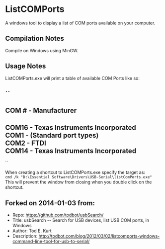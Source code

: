ListCOMPorts
==============================================
A windows tool to display a list of COM ports available on your computer.

Compilation Notes
-----------------
Compile on Windows using MinGW.

Usage Notes
-----------
ListCOMPorts.exe will print a table of available COM Ports like so:     

``
------------------------------------------     
COM #  - Manufacturer     
------------------------------------------     
COM16  - Texas Instruments Incorporated            
COM1   - (Standard port types)     
COM2   - FTDI     
COM14  - Texas Instruments Incorporated     
------------------------------------------     
``

When creating a shortcut to ListCOMPorts.exe specify the target as:     
`cmd /k "D:\Essential Software\Drivers\USB-Serial\listComPorts.exe"`     
This will prevent the window from closing when you double click on the shortcut.


Forked on 2014-01-03 from:     
--------------------------
- Repo:			https://github.com/todbot/usbSearch/
- Title:		usbSearch -- Search for USB devices, list USB COM ports, in Windows
- Author:		Tod E. Kurt
- Description:	http://todbot.com/blog/2012/03/02/listcomports-windows-command-line-tool-for-usb-to-serial/